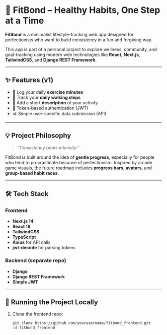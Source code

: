 # 🐢 FitBond – Healthy Habits, One Step at a Time

**FitBond** is a minimalist lifestyle-tracking web app designed for perfectionists who want to build consistency in a fun and forgiving way.

This app is part of a personal project to explore wellness, community, and goal-tracking using modern web technologies like **React**, **Next.js**, **TailwindCSS**, and **Django REST Framework**.

---

## ✨ Features (v1)

- 🧘 Log your daily **exercise minutes**
- 🚶 Track your **daily walking steps**
- 📝 Add a short **description** of your activity
- 👤 Token-based authentication (JWT)
- 📊 Simple user-specific data submission (API)

---

## 💡 Project Philosophy

> _“Consistency beats intensity.”_

FitBond is built around the idea of **gentle progress**, especially for people who tend to procrastinate because of perfectionism. Inspired by arcade game visuals, the future roadmap includes **progress bars**, **avatars**, and **group-based habit races**.

---

## 🛠 Tech Stack

### Frontend
- **Next.js 14**
- **React 18**
- **TailwindCSS**
- **TypeScript**
- **Axios** for API calls
- **jwt-decode** for parsing tokens

### Backend (separate repo)
- **Django**
- **Django REST Framework**
- **Simple JWT**

---

## 🚀 Running the Project Locally

1. Clone the frontend repo:
   ```bash
   git clone https://github.com/yourusername/fitbond_frontend.git
   cd fitbond_frontend
